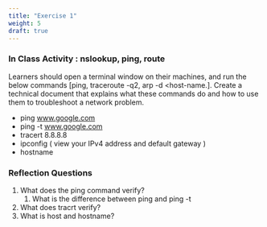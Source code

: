 ```yaml
---
title: "Exercise 1"
weight: 5
draft: true
---
```


### In Class Activity : nslookup, ping, route  

Learners should open a terminal window on their machines, and run the below commands [ping, traceroute -q2, arp -d &lt;host-name.]. Create a technical document that explains what these commands do and how to use them to troubleshoot a network problem. 

- ping www.google.com  
- ping -t www.google.com
- tracert 8.8.8.8
- ipconfig ( view your IPv4 address and default gateway )
- hostname

### Reflection Questions
1. What does the ping command verify? 
   1. What is the difference between ping and ping -t
2. What does tracrt verify? 
3. What is host and hostname? 
